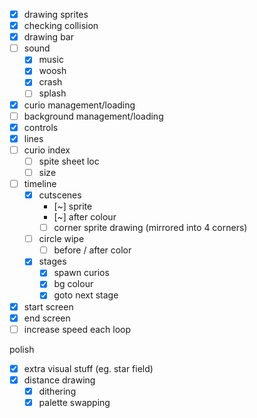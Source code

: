 * [x] drawing sprites
* [x] checking collision
* [x] drawing bar
* [ ] sound
    * [x] music
    * [x] woosh
    * [x] crash
    * [ ] splash
* [x] curio management/loading
* [ ] background management/loading
* [x] controls
* [x] lines
* [ ] curio index
	* [ ] spite sheet loc
	* [ ] size
* [ ] timeline
	* [x] cutscenes
		* [~] sprite
		* [~] after colour
		* [ ] corner sprite drawing (mirrored into 4 corners)
	* [ ] circle wipe
		* [ ] before / after color
	* [x] stages
		* [x] spawn curios
		* [x] bg colour
		* [x] goto next stage
* [x] start screen
* [x] end screen
* [ ] increase speed each loop

polish

* [x] extra visual stuff (eg. star field)
* [x] distance drawing
	* [x] dithering
	* [x] palette swapping